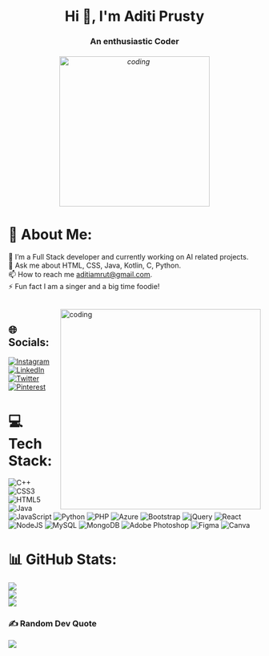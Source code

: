 <h1 align="center">Hi 👋, I'm Aditi Prusty</h1>
<h3 align="center">An enthusiastic Coder</h3>
<h6 align="center"><img alt="coding" width="300" src ="https://i.pinimg.com/originals/fa/da/ac/fadaaccbe42be76393b341017b735367.gif"></h6>

# 💫 About Me:
🌱 I’m a Full Stack developer and currently working on AI related projects.<br>💬 Ask me about HTML, CSS, Java, Kotlin, C, Python.<br>📫 How to reach me aditiamrut@gmail.com.<br>⚡ Fun fact I am a singer and a big time foodie!

<br>
<img align="right" alt="coding" width="400" src ="https://i.pinimg.com/originals/c4/95/14/c495143c99f68bd9e5c161882216e9d7.gif">


## 🌐 Socials:
[![Instagram](https://img.shields.io/badge/Instagram-%23E4405F.svg?logo=Instagram&logoColor=white)](https://instagram.com/musicnmuffins) [![LinkedIn](https://img.shields.io/badge/LinkedIn-%230077B5.svg?logo=linkedin&logoColor=white)](https://linkedin.com/in/aditi-prusty-44987822b) [![Twitter](https://img.shields.io/badge/Twitter-%231DA1F2.svg?logo=Twitter&logoColor=white)](https://twitter.com/aditiprusty) [![Pinterest](https://img.shields.io/badge/Pinterest-%23E60023.svg?logo=Pinterest&logoColor=white)](https://pinterest.com/aditiprusty11)

# 💻 Tech Stack:
![C++](https://img.shields.io/badge/c++-%2300599C.svg?style=for-the-badge&logo=c%2B%2B&logoColor=white) ![CSS3](https://img.shields.io/badge/css3-%231572B6.svg?style=for-the-badge&logo=css3&logoColor=white) ![HTML5](https://img.shields.io/badge/html5-%23E34F26.svg?style=for-the-badge&logo=html5&logoColor=white) ![Java](https://img.shields.io/badge/java-%23ED8B00.svg?style=for-the-badge&logo=java&logoColor=white) ![JavaScript](https://img.shields.io/badge/javascript-%23323330.svg?style=for-the-badge&logo=javascript&logoColor=%23F7DF1E) ![Python](https://img.shields.io/badge/python-3670A0?style=for-the-badge&logo=python&logoColor=ffdd54) ![PHP](https://img.shields.io/badge/php-%23777BB4.svg?style=for-the-badge&logo=php&logoColor=white) ![Azure](https://img.shields.io/badge/azure-%230072C6.svg?style=for-the-badge&logo=azure-devops&logoColor=white) ![Bootstrap](https://img.shields.io/badge/bootstrap-%23563D7C.svg?style=for-the-badge&logo=bootstrap&logoColor=white) ![jQuery](https://img.shields.io/badge/jquery-%230769AD.svg?style=for-the-badge&logo=jquery&logoColor=white) ![React](https://img.shields.io/badge/react-%2320232a.svg?style=for-the-badge&logo=react&logoColor=%2361DAFB) ![NodeJS](https://img.shields.io/badge/node.js-6DA55F?style=for-the-badge&logo=node.js&logoColor=white) ![MySQL](https://img.shields.io/badge/mysql-%2300f.svg?style=for-the-badge&logo=mysql&logoColor=white) ![MongoDB](https://img.shields.io/badge/MongoDB-%234ea94b.svg?style=for-the-badge&logo=mongodb&logoColor=white) ![Adobe Photoshop](https://img.shields.io/badge/adobephotoshop-%2331A8FF.svg?style=for-the-badge&logo=adobephotoshop&logoColor=white) 	![Figma](https://img.shields.io/badge/figma-%23F24E1E.svg?style=for-the-badge&logo=figma&logoColor=white) ![Canva](https://img.shields.io/badge/Canva-%2300C4CC.svg?style=for-the-badge&logo=Canva&logoColor=white)
# 📊 GitHub Stats:
![](https://github-readme-stats.vercel.app/api?username=aditiprusty&theme=nightowl&hide_border=false&include_all_commits=false&count_private=false)<br/>
![](https://github-readme-streak-stats.herokuapp.com/?user=aditiprusty&theme=nightowl&hide_border=false)<br/>
![](https://github-readme-stats.vercel.app/api/top-langs/?username=aditiprusty&theme=nightowl&hide_border=false&include_all_commits=false&count_private=false&layout=compact)


### ✍️ Random Dev Quote
![](https://quotes-github-readme.vercel.app/api?type=horizontal&theme=radical)

